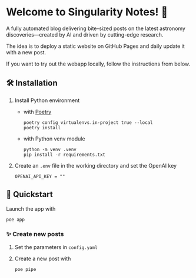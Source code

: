 # Welcome to Singularity Notes! 🌌

A fully automated blog delivering bite-sized posts on the latest astronomy discoveries—created by AI and driven by cutting-edge research.

The idea is to deploy a static website on GitHub Pages and daily update it with a new post.

If you want to try out the webapp locally, follow the instructions from below.

## 🛠️ Installation

1. Install Python environment

   - with [Poetry](https://python-poetry.org/)

     ```shell
     poetry config virtualenvs.in-project true --local
     poetry install
     ```

   - with Python venv module

     ```shell
     python -m venv .venv
     pip install -r requirements.txt
     ```

2. Create an `.env` file in the working directory and set the OpenAI key

   ```env
   OPENAI_API_KEY = ""
   ```

## 🚀 Quickstart

Launch the app with

```shell
poe app
```

### ✨ Create new posts

1. Set the parameters in `config.yaml`
2. Create a new post with

   ```shell
   poe pipe
   ```

